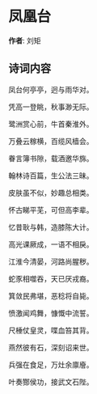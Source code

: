# 凤凰台

**作者**: 刘矩

## 诗词内容

凤台何亭亭，迥与雨华对。

凭高一登眺，秋事渺无际。

鹭洲赏心前，牛首秦淮外。

万叠云稼横，百缆风樯会。

眷言簿书隙，载酒邀华旆。

翰林诗百篇，生公法三昧。

皮肤虽不似，妙趣总相类。

怀古睇平芜，可但高李辈。

忆昔耿与韩，造膝陈大计。

高光课厥成，一语不相戾。

江淮今清晏，河路尚腥秽。

蛇豕相噬吞，天已厌戎裔。

箕敛民弗堪，恶稔将自毙。

愤激闻鸡舞，慷慨中流誓。

尺棰仗皇灵，喋血笞其背。

燕然彼有石，深刻诏来世。

兵强在食足，万灶余廪廥。

叶奏酂侯功，接武文石陛。

